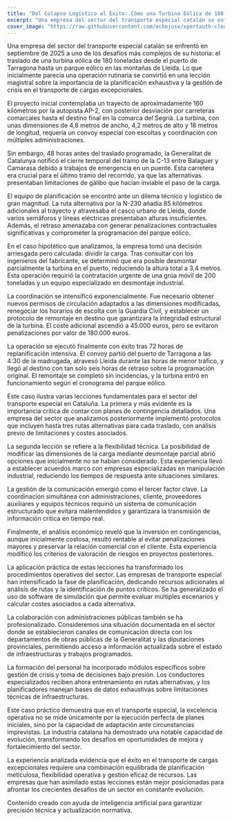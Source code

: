 ```yaml
---
title: "Del Colapso Logístico al Éxito: Cómo una Turbina Eólica de 180 Toneladas Redefinió el Transporte Especial en Cataluña"
excerpt: "Una empresa del sector del transporte especial catalán se enfrentó en septiembre de 2025 a uno de los desafíos más complejos de su historia: el traslado de una turbina eólica de 180 toneladas desde el..."
cover_image: "https://raw.githubusercontent.com/echejose/xpertauth-clean/main/images/blog/sin_imagen.jpg"
---
```


Una empresa del sector del transporte especial catalán se enfrentó en septiembre de 2025 a uno de los desafíos más complejos de su historia: el traslado de una turbina eólica de 180 toneladas desde el puerto de Tarragona hasta un parque eólico en las montañas de Lleida. Lo que inicialmente parecía una operación rutinaria se convirtió en una lección magistral sobre la importancia de la planificación exhaustiva y la gestión de crisis en el transporte de cargas excepcionales.

El proyecto inicial contemplaba un trayecto de aproximadamente 160 kilómetros por la autopista AP-2, con posterior desviación por carreteras comarcales hasta el destino final en la comarca del Segrià. La turbina, con unas dimensiones de 4,8 metros de ancho, 4,2 metros de alto y 18 metros de longitud, requería un convoy especial con escoltas y coordinación con múltiples administraciones.

Sin embargo, 48 horas antes del traslado programado, la Generalitat de Catalunya notificó el cierre temporal del tramo de la C-13 entre Balaguer y Camarasa debido a trabajos de emergencia en un puente. Esta carretera era crucial para el último tramo del recorrido, ya que las alternativas presentaban limitaciones de gálibo que hacían inviable el paso de la carga.

El equipo de planificación se encontró ante un dilema técnico y logístico de gran magnitud. La ruta alternativa por la N-230 añadía 85 kilómetros adicionales al trayecto y atravesaba el casco urbano de Lleida, donde varios semáforos y líneas eléctricas presentaban alturas insuficientes. Además, el retraso amenazaba con generar penalizaciones contractuales significativas y comprometer la programación del parque eólico.

En el caso hipotético que analizamos, la empresa tomó una decisión arriesgada pero calculada: dividir la carga. Tras consultar con los ingenieros del fabricante, se determinó que era posible desmontar parcialmente la turbina en el puerto, reduciendo la altura total a 3,4 metros. Esta operación requirió la contratación urgente de una grúa móvil de 200 toneladas y un equipo especializado en desmontaje industrial.

La coordinación se intensificó exponencialmente. Fue necesario obtener nuevos permisos de circulación adaptados a las dimensiones modificadas, renegociar los horarios de escolta con la Guardia Civil, y establecer un protocolo de remontaje en destino que garantizara la integridad estructural de la turbina. El coste adicional ascendió a 45.000 euros, pero se evitaron penalizaciones por valor de 180.000 euros.

La operación se ejecutó finalmente con éxito tras 72 horas de replanificación intensiva. El convoy partió del puerto de Tarragona a las 4:30 de la madrugada, atravesó Lleida durante las horas de menor tráfico, y llegó al destino con tan solo seis horas de retraso sobre la programación original. El remontaje se completó sin incidencias, y la turbina entró en funcionamiento según el cronograma del parque eólico.

Este caso ilustra varias lecciones fundamentales para el sector del transporte especial en Cataluña. La primera y más evidente es la importancia crítica de contar con planes de contingencia detallados. Una empresa del sector que analizamos posteriormente implementó protocolos que incluyen hasta tres rutas alternativas para cada traslado, con análisis previo de limitaciones y costes asociados.

La segunda lección se refiere a la flexibilidad técnica. La posibilidad de modificar las dimensiones de la carga mediante desmontaje parcial abrió opciones que inicialmente no se habían considerado. Esta experiencia llevó a establecer acuerdos marco con empresas especializadas en manipulación industrial, reduciendo los tiempos de respuesta ante situaciones similares.

La gestión de la comunicación emergió como el tercer factor clave. La coordinación simultánea con administraciones, cliente, proveedores auxiliares y equipos técnicos requirió un sistema de comunicación estructurado que evitara malentendidos y garantizara la transmisión de información crítica en tiempo real.

Finalmente, el análisis económico reveló que la inversión en contingencias, aunque inicialmente costosa, resultó rentable al evitar penalizaciones mayores y preservar la relación comercial con el cliente. Esta experiencia modificó los criterios de valoración de riesgos en proyectos posteriores.

La aplicación práctica de estas lecciones ha transformado los procedimientos operativos del sector. Las empresas de transporte especial han intensificado la fase de planificación, dedicando recursos adicionales al análisis de rutas y la identificación de puntos críticos. Se ha generalizado el uso de software de simulación que permite evaluar múltiples escenarios y calcular costes asociados a cada alternativa.

La colaboración con administraciones públicas también se ha profesionalizado. Consideremos una situación documentada en el sector donde se establecieron canales de comunicación directa con los departamentos de obras públicas de la Generalitat y las diputaciones provinciales, permitiendo acceso a información actualizada sobre el estado de infraestructuras y trabajos programados.

La formación del personal ha incorporado módulos específicos sobre gestión de crisis y toma de decisiones bajo presión. Los conductores especializados reciben ahora entrenamiento en rutas alternativas, y los planificadores manejan bases de datos exhaustivas sobre limitaciones técnicas de infraestructuras.

Este caso práctico demuestra que en el transporte especial, la excelencia operativa no se mide únicamente por la ejecución perfecta de planes iniciales, sino por la capacidad de adaptación ante circunstancias imprevistas. La industria catalana ha demostrado una notable capacidad de evolución, transformando los desafíos en oportunidades de mejora y fortalecimiento del sector.

La experiencia analizada evidencia que el éxito en el transporte de cargas excepcionales requiere una combinación equilibrada de planificación meticulosa, flexibilidad operativa y gestión eficaz de recursos. Las empresas que han asimilado estas lecciones están mejor posicionadas para afrontar los crecientes desafíos de un sector en constante evolución.

Contenido creado con ayuda de inteligencia artificial para garantizar precisión técnica y actualización normativa.
